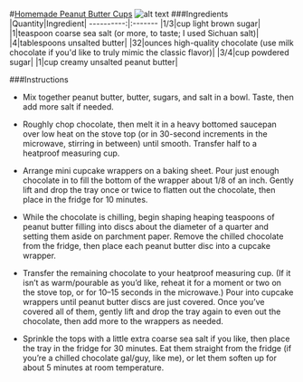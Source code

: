 #[Homemade Peanut Butter Cups](http://food52.com/recipes/24460-homemade-peanut-butter-cups)
![alt text](https://images.food52.com/I9xDoMXcdI-OGpr1Lz6F9P1oAhg=/753x502/69efc0ab-4e18-4f72-84c2-f7fb8f965897--IMG_6616-3.jpg)
###Ingredients
|Quantity|Ingredient|
----------:|:-------
|1/3|cup light brown sugar|
|1|teaspoon coarse sea salt (or more, to taste; I used Sichuan salt)|
|4|tablespoons unsalted butter|
|32|ounces high-quality chocolate (use milk chocolate if you'd like to truly mimic the classic flavor)|
|3/4|cup powdered sugar|
|1|cup creamy  unsalted peanut butter|

###Instructions

* Mix together peanut butter, butter, sugars, and salt in a bowl. Taste, then add more salt if needed.

* Roughly chop chocolate, then melt it in a heavy bottomed saucepan over low heat on the stove top (or in 30-second increments in the microwave, stirring in between) until smooth. Transfer half to a heatproof measuring cup.

* Arrange mini cupcake wrappers on a baking sheet. Pour just enough chocolate in to fill the bottom of the wrapper about 1/8 of an inch. Gently lift and drop the tray once or twice to flatten out the chocolate, then place in the fridge for 10 minutes.

* While the chocolate is chilling, begin shaping heaping teaspoons of peanut butter filling into discs about the diameter of a quarter and setting them aside on parchment paper. Remove the chilled chocolate from the fridge, then place each peanut butter disc into a cupcake wrapper.

* Transfer the remaining chocolate to your heatproof measuring cup. (If it isn’t as warm/pourable as you’d like, reheat it for a moment or two on the stove top, or for 10–15 seconds in the microwave.) Pour into cupcake wrappers until peanut butter discs are just covered. Once you’ve covered all of them, gently lift and drop the tray again to even out the chocolate, then add more to the wrappers as needed.

* Sprinkle the tops with a little extra coarse sea salt if you like, then place the tray in the fridge for 30 minutes. Eat them straight from the fridge (if you’re a chilled chocolate gal/guy, like me), or let them soften up for about 5 minutes at room temperature.